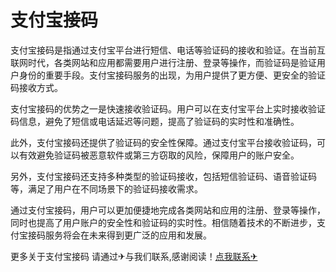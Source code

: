 # 支付宝接码

支付宝接码是指通过支付宝平台进行短信、电话等验证码的接收和验证。在当前互联网时代，各类网站和应用都需要用户进行注册、登录等操作，而验证码是验证用户身份的重要手段。支付宝接码服务的出现，为用户提供了更方便、更安全的验证码接收方式。

支付宝接码的优势之一是快速接收验证码。用户可以在支付宝平台上实时接收验证码信息，避免了短信或电话延迟等问题，提高了验证码的实时性和准确性。

此外，支付宝接码还提供了验证码的安全性保障。通过支付宝平台接收验证码，可以有效避免验证码被恶意软件或第三方窃取的风险，保障用户的账户安全。

另外，支付宝接码还支持多种类型的验证码接收，包括短信验证码、语音验证码等，满足了用户在不同场景下的验证码接收需求。

通过支付宝接码，用户可以更加便捷地完成各类网站和应用的注册、登录等操作，同时也提高了用户账户的安全性和验证码的实时性。相信随着技术的不断进步，支付宝接码服务将会在未来得到更广泛的应用和发展。

更多关于支付宝接码 请通过✈与我们联系,感谢阅读！[点我联系✈](https://ac.k02.cc)